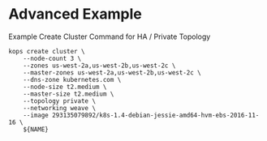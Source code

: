 # Advanced Example

Example Create Cluster Command for HA / Private Topology

```
kops create cluster \
    --node-count 3 \
    --zones us-west-2a,us-west-2b,us-west-2c \
    --master-zones us-west-2a,us-west-2b,us-west-2c \
    --dns-zone kubernetes.com \
    --node-size t2.medium \
    --master-size t2.medium \
    --topology private \
    --networking weave \
    --image 293135079892/k8s-1.4-debian-jessie-amd64-hvm-ebs-2016-11-16 \
    ${NAME}
```